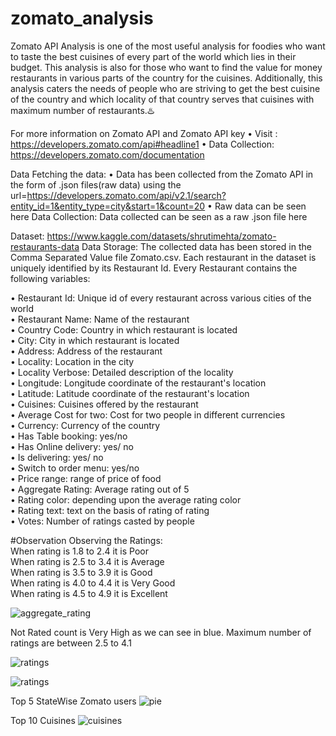 # zomato_analysis

Zomato API Analysis is one of the most useful analysis for foodies who want to taste the best cuisines of every part of the world which lies in their budget. This analysis is also for those who want to find the value for money restaurants in various parts of the country for the cuisines. Additionally, this analysis caters the needs of people who are striving to get the best cuisine of the country and which locality of that country serves that cuisines with maximum number of restaurants.♨️

For more information on Zomato API and Zomato API key
• Visit : https://developers.zomato.com/api#headline1
• Data Collection: https://developers.zomato.com/documentation

Data
Fetching the data:
• Data has been collected from the Zomato API in the form of .json files(raw data) using the url=https://developers.zomato.com/api/v2.1/search?entity_id=1&entity_type=city&start=1&count=20
• Raw data can be seen here
Data Collection:
Data collected can be seen as a raw .json file here

Dataset: https://www.kaggle.com/datasets/shrutimehta/zomato-restaurants-data
Data Storage:
The collected data has been stored in the Comma Separated Value file Zomato.csv. Each restaurant in the dataset is uniquely identified by its Restaurant Id. Every Restaurant contains the following variables:

• Restaurant Id: Unique id of every restaurant across various cities of the world<br>
• Restaurant Name: Name of the restaurant<br>
• Country Code: Country in which restaurant is located<br>
• City: City in which restaurant is located<br>
• Address: Address of the restaurant<br>
• Locality: Location in the city<br>
• Locality Verbose: Detailed description of the locality<br>
• Longitude: Longitude coordinate of the restaurant's location<br>
• Latitude: Latitude coordinate of the restaurant's location<br>
• Cuisines: Cuisines offered by the restaurant<br>
• Average Cost for two: Cost for two people in different currencies<br>
• Currency: Currency of the country<br>
• Has Table booking: yes/no<br>
• Has Online delivery: yes/ no<br>
• Is delivering: yes/ no<br>
• Switch to order menu: yes/no<br>
• Price range: range of price of food<br>
• Aggregate Rating: Average rating out of 5<br>
• Rating color: depending upon the average rating color<br>
• Rating text: text on the basis of rating of rating<br>
• Votes: Number of ratings casted by people<br>

#Observation
Observing the Ratings: <br>
When rating is 1.8 to 2.4 it is Poor <br>
When rating is 2.5 to 3.4 it is Average<br>
When rating is 3.5 to 3.9 it is Good<br>
When rating is 4.0 to 4.4 it is Very Good<br>
When rating is 4.5 to 4.9 it is Excellent<br>



![aggregate_rating](https://user-images.githubusercontent.com/67755812/202264003-ba444b56-6da7-4d4a-a248-070efd2f349c.png)

Not Rated count is Very High as we can see in blue.
Maximum number of ratings are between 2.5 to 4.1

![ratings](https://user-images.githubusercontent.com/67755812/202264752-2a12d993-dc0d-48ba-9372-563082741735.png)

![ratings](https://user-images.githubusercontent.com/67755812/202264228-2795b40b-b434-48dc-9011-ed902efc0322.png)

Top 5 StateWise Zomato users
![pie](https://user-images.githubusercontent.com/67755812/202264276-1c399168-ce1f-45af-a376-7562ba712ed0.png)

Top 10 Cuisines 
![cuisines](https://user-images.githubusercontent.com/67755812/202264657-e622170f-cf6b-43db-a508-91b8145f6483.png)



